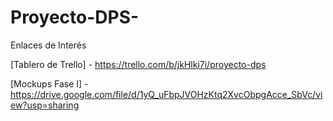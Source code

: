 # Proyecto-DPS-


Enlaces de Interés

[Tablero de Trello] - https://trello.com/b/jkHlki7i/proyecto-dps

[Mockups Fase I] - https://drive.google.com/file/d/1yQ_uFbpJVOHzKtq2XvcObpgAcce_SbVc/view?usp=sharing
